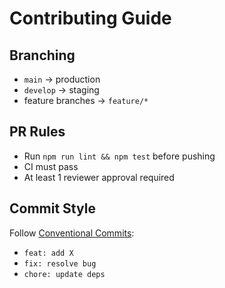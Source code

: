 # Contributing Guide

## Branching
- `main` → production
- `develop` → staging
- feature branches → `feature/*`

## PR Rules
- Run `npm run lint && npm test` before pushing
- CI must pass
- At least 1 reviewer approval required

## Commit Style
Follow [Conventional Commits](https://www.conventionalcommits.org/):
- `feat: add X`
- `fix: resolve bug`
- `chore: update deps`
